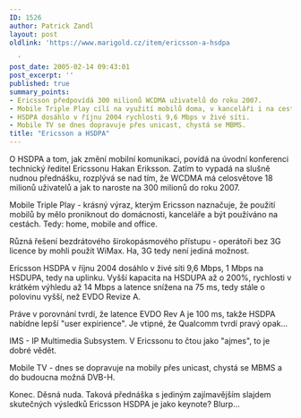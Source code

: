 ```yaml
---
ID: 1526
author: Patrick Zandl
layout: post
oldlink: 'https://www.marigold.cz/item/ericsson-a-hsdpa

  '
post_date: 2005-02-14 09:43:01
post_excerpt: ''
published: true
summary_points:
- Ericsson předpovídá 300 milionů WCDMA uživatelů do roku 2007.
- Mobile Triple Play cílí na využití mobilů doma, v kanceláři i na cestách.
- HSDPA dosáhlo v říjnu 2004 rychlosti 9,6 Mbps v živé síti.
- Mobile TV se dnes dopravuje přes unicast, chystá se MBMS.
title: "Ericsson a HSDPA"
---
```


<p>O HSDPA a tom, jak změní mobilní komunikaci, povídá na úvodní konferenci technický ředitel Ericssonu Hakan Eriksson. Zatím to vypadá na slušně nudnou přednášku, rozplývá se nad tím, že WCDMA má celosvětove 18 milionů uživatelů a jak to naroste na 300 milionů do roku 2007.</p>

<p>Mobile Triple Play - krásný výraz, kterým Ericsson naznačuje, že použití mobilů by mělo proniknout do domácnosti, kanceláře a být používáno na cestách. Tedy: home, mobile and office.</p>

<p>Různá řešení bezdrátového širokopásmového přístupu - operátoři bez 3G licence by mohli použít WiMax. Ha, 3G tedy není jediná možnost.</p>

<p>Ericsson HSDPA v říjnu 2004 dosáhlo v živé síti 9,6 Mbps, 1 Mbps na HSDUPA, tedy na uplinku. Vyšší kapacita na HSDUPA až o 200%, rychlosti v krátkém výhledu až 14 Mbps a latence snížena na 75 ms, tedy stále o polovinu vyšší, než EVDO Revize A.</p>

<p>Práve v porovnání tvrdí, že latence EVDO Rev A je 100 ms, takže HSDPA nabídne lepší "user expirience". Je vtipné, že Qualcomm tvrdí pravý opak...</p>

<p>IMS - IP Multimedia Subsystem. V Ericssonu to čtou jako "ajmes", to je dobré vědět.</p>

<p>Mobile TV - dnes se dopravuje na mobily přes unicast, chystá se MBMS a do budoucna možná DVB-H.</p>

<p>Konec. Děsná nuda. Taková přednáška s jediným zajímavějším slajdem skutečných výsledků Ericsson HSDPA je jako keynote? Blurp...
</p>
